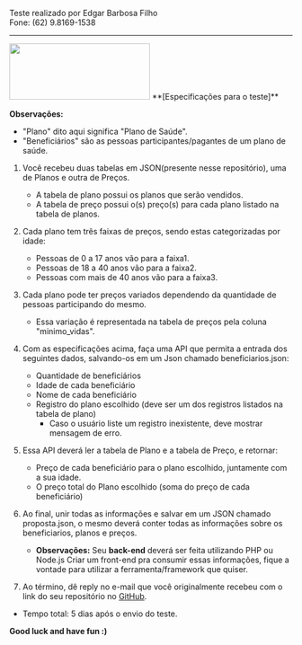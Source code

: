 Teste realizado por Edgar Barbosa Filho<br>
Fone: (62) 9.8169-1538<hr>

<img src="https://www.planium.io/wordpress/wp-content/uploads/2018/11/logo-Planium-06.svg" width="250" height="100">
**[Especificações para o teste]**

**Observações:**
  - "Plano" dito aqui significa "Plano de Saúde".
  - "Beneficiários" são as pessoas participantes/pagantes de um plano de saúde.


1. Você recebeu duas tabelas em JSON(presente nesse repositório), uma de Planos e outra de Preços.
	- A tabela de plano possui os planos que serão vendidos.
	- A tabela de preço possui o(s) preço(s) para cada plano listado na tabela de planos.


2. Cada plano tem três faixas de preços, sendo estas categorizadas por idade:
	- Pessoas de 0 a 17 anos vão para a faixa1.
	- Pessoas de 18 a 40 anos vão para a faixa2.
	- Pessoas com mais de 40 anos vão para a faixa3.


3. Cada plano pode ter preços variados dependendo da quantidade de pessoas participando do mesmo.
	- Essa variação é representada na tabela de preços pela coluna "minimo_vidas".


4. Com as especificações acima, faça uma API que permita a entrada dos seguintes dados, salvando-os em um Json chamado beneficiarios.json:
    - Quantidade de beneficiários
    - Idade de cada beneficiário
    - Nome de cada beneficiário
    - Registro do plano escolhido (deve ser um dos registros listados na tabela de plano)
      - Caso o usuário liste um registro inexistente, deve mostrar mensagem de erro.



5. Essa API deverá ler a tabela de Plano e a tabela de Preço, e retornar:
    - Preço de cada beneficiário para o plano escolhido, juntamente com a sua idade.
    - O preço total do Plano escolhido (soma do preço de cada beneficiário)
	
6. Ao final, unir todas as informações e salvar em um JSON chamado proposta.json, o mesmo deverá conter todas as informações sobre os beneficiarios, planos e preços.
    - **Observações:**
    Seu **back-end** deverá ser feita utilizando PHP ou Node.js
    Criar um front-end pra consumir essas informações, fique a vontade para utilizar a ferramenta/framework que quiser.

7. Ao término, dê reply no e-mail que você originalmente recebeu com o link do seu repositório no [GitHub](https://github.com/).
  - Tempo total: 5 dias após o envio do teste.


**Good luck and have fun :)**
